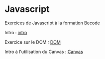 # Javascript
Exercices de Javascript à la formation Becode

Intro : [intro](https://github.com/becodeorg/Swartz-promo-3/tree/master/Parcours/04-Javascript/exercices "link to intro") 

Exercice sur le DOM : [DOM](https://github.com/becodeorg/Swartz-promo-3/blob/master/Parcours/04-Javascript/exercices-DOM/exercice.md "Exercices DOM")

Intro à l'utilisation du Canvas : [Canvas](https://docs.google.com/presentation/d/1YbA9I-SbCs5Vpz4xAPf5QvJGpfSt88GYmSKSeFIjE6U/edit#slide=id.g35f391192_04 "Exercices Canvas")
